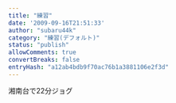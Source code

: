 ```yaml
---
title: "練習"
date: '2009-09-16T21:51:33'
author: "subaru44k"
category: "練習(デフォルト)"
status: "publish"
allowComments: true
convertBreaks: false
entryHash: "a12ab4bdb9f70ac76b1a3881106e2f3d"
---
```

湘南台で22分ジョグ
